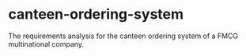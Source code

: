 # canteen-ordering-system
The requirements analysis for the canteen ordering system of a FMCG multinational company.
